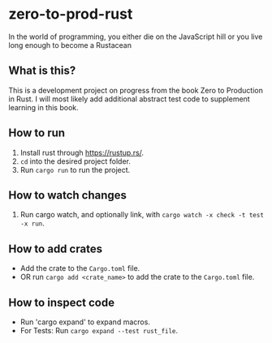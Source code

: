 # zero-to-prod-rust

In the world of programming, you either die on the JavaScript hill or you live long enough to become a Rustacean

## What is this?

This is a development project on progress from the book Zero to Production in Rust. I will most likely add additional
abstract test code to supplement learning in this book.

## How to run

1. Install rust through https://rustup.rs/.
2. `cd` into the desired project folder.
3. Run `cargo run` to run the project.

## How to watch changes

1. Run cargo watch, and optionally link, with `cargo watch -x check -t test -x run`.

## How to add crates

- Add the crate to the `Cargo.toml` file.
- OR run `cargo add <crate_name>` to add the crate to the `Cargo.toml` file.

## How to inspect code

- Run 'cargo expand' to expand macros.
- For Tests: Run `cargo expand --test rust_file`.